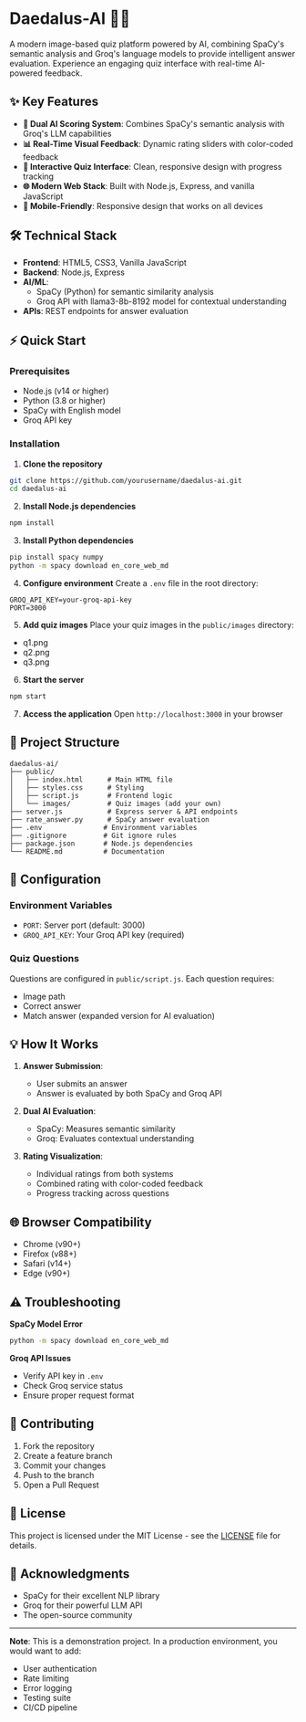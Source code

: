 # **Daedalus-AI** 🧠🚀  

A modern image-based quiz platform powered by AI, combining SpaCy's semantic analysis and Groq's language models to provide intelligent answer evaluation. Experience an engaging quiz interface with real-time AI-powered feedback.

## **✨ Key Features**  
- **🤖 Dual AI Scoring System**: Combines SpaCy's semantic analysis with Groq's LLM capabilities
- **📊 Real-Time Visual Feedback**: Dynamic rating sliders with color-coded feedback
- **🎯 Interactive Quiz Interface**: Clean, responsive design with progress tracking
- **🌐 Modern Web Stack**: Built with Node.js, Express, and vanilla JavaScript
- **📱 Mobile-Friendly**: Responsive design that works on all devices

## **🛠️ Technical Stack**

- **Frontend**: HTML5, CSS3, Vanilla JavaScript
- **Backend**: Node.js, Express
- **AI/ML**: 
  - SpaCy (Python) for semantic similarity analysis
  - Groq API with llama3-8b-8192 model for contextual understanding
- **APIs**: REST endpoints for answer evaluation

## **⚡ Quick Start**

### Prerequisites
- Node.js (v14 or higher)
- Python (3.8 or higher)
- SpaCy with English model
- Groq API key

### Installation

1. **Clone the repository**
```bash
git clone https://github.com/yourusername/daedalus-ai.git
cd daedalus-ai
```

2. **Install Node.js dependencies**
```bash
npm install
```

3. **Install Python dependencies**
```bash
pip install spacy numpy
python -m spacy download en_core_web_md
```

4. **Configure environment**
Create a `.env` file in the root directory:
```env
GROQ_API_KEY=your-groq-api-key
PORT=3000
```

5. **Add quiz images**
Place your quiz images in the `public/images` directory:
- q1.png
- q2.png
- q3.png

6. **Start the server**
```bash
npm start
```

7. **Access the application**
Open `http://localhost:3000` in your browser

## **📁 Project Structure**
```
daedalus-ai/
├── public/
│   ├── index.html      # Main HTML file
│   ├── styles.css      # Styling
│   ├── script.js       # Frontend logic
│   └── images/         # Quiz images (add your own)
├── server.js           # Express server & API endpoints
├── rate_answer.py      # SpaCy answer evaluation
├── .env               # Environment variables
├── .gitignore         # Git ignore rules
├── package.json       # Node.js dependencies
└── README.md          # Documentation
```

## **🔧 Configuration**

### Environment Variables
- `PORT`: Server port (default: 3000)
- `GROQ_API_KEY`: Your Groq API key (required)

### Quiz Questions
Questions are configured in `public/script.js`. Each question requires:
- Image path
- Correct answer
- Match answer (expanded version for AI evaluation)

## **💡 How It Works**

1. **Answer Submission**:
   - User submits an answer
   - Answer is evaluated by both SpaCy and Groq API

2. **Dual AI Evaluation**:
   - SpaCy: Measures semantic similarity
   - Groq: Evaluates contextual understanding

3. **Rating Visualization**:
   - Individual ratings from both systems
   - Combined rating with color-coded feedback
   - Progress tracking across questions

## **🌐 Browser Compatibility**
- Chrome (v90+)
- Firefox (v88+)
- Safari (v14+)
- Edge (v90+)

## **⚠️ Troubleshooting**

**SpaCy Model Error**
```bash
python -m spacy download en_core_web_md
```

**Groq API Issues**
- Verify API key in `.env`
- Check Groq service status
- Ensure proper request format

## **🤝 Contributing**

1. Fork the repository
2. Create a feature branch
3. Commit your changes
4. Push to the branch
5. Open a Pull Request

## **📄 License**

This project is licensed under the MIT License - see the [LICENSE](LICENSE) file for details.

## **🙏 Acknowledgments**

- SpaCy for their excellent NLP library
- Groq for their powerful LLM API
- The open-source community

---

**Note**: This is a demonstration project. In a production environment, you would want to add:
- User authentication
- Rate limiting
- Error logging
- Testing suite
- CI/CD pipeline
